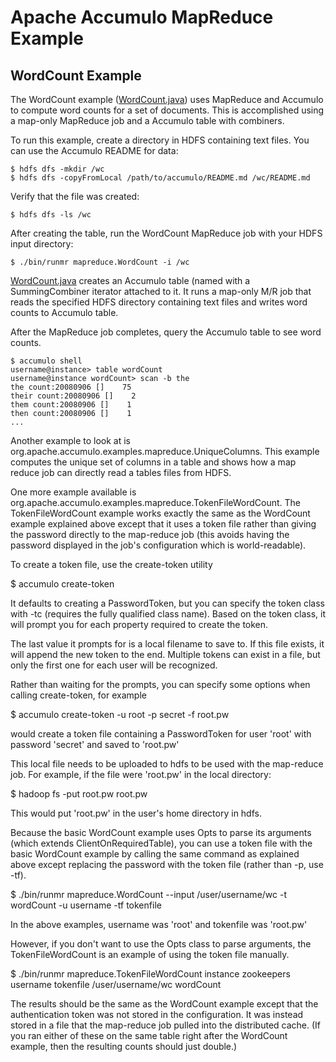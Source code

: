 <!--
Licensed to the Apache Software Foundation (ASF) under one or more
contributor license agreements.  See the NOTICE file distributed with
this work for additional information regarding copyright ownership.
The ASF licenses this file to You under the Apache License, Version 2.0
(the "License"); you may not use this file except in compliance with
the License.  You may obtain a copy of the License at

    http://www.apache.org/licenses/LICENSE-2.0

Unless required by applicable law or agreed to in writing, software
distributed under the License is distributed on an "AS IS" BASIS,
WITHOUT WARRANTIES OR CONDITIONS OF ANY KIND, either express or implied.
See the License for the specific language governing permissions and
limitations under the License.
-->
# Apache Accumulo MapReduce Example

## WordCount Example

The WordCount example ([WordCount.java]) uses MapReduce and Accumulo to compute
word counts for a set of documents. This is accomplished using a map-only MapReduce
job and a Accumulo table with combiners.


To run this example, create a directory in HDFS containing text files. You can
use the Accumulo README for data:

    $ hdfs dfs -mkdir /wc
    $ hdfs dfs -copyFromLocal /path/to/accumulo/README.md /wc/README.md

Verify that the file was created:

    $ hdfs dfs -ls /wc

After creating the table, run the WordCount MapReduce job with your HDFS input directory:

    $ ./bin/runmr mapreduce.WordCount -i /wc

[WordCount.java] creates an Accumulo table (named with a SummingCombiner iterator
attached to it. It runs a map-only M/R job that reads the specified HDFS directory containing text files and
writes word counts to Accumulo table.

After the MapReduce job completes, query the Accumulo table to see word counts.

    $ accumulo shell
    username@instance> table wordCount
    username@instance wordCount> scan -b the
    the count:20080906 []    75
    their count:20080906 []    2
    them count:20080906 []    1
    then count:20080906 []    1
    ...

Another example to look at is
org.apache.accumulo.examples.mapreduce.UniqueColumns. This example
computes the unique set of columns in a table and shows how a map reduce job
can directly read a tables files from HDFS.

One more example available is
org.apache.accumulo.examples.mapreduce.TokenFileWordCount.
The TokenFileWordCount example works exactly the same as the WordCount example
explained above except that it uses a token file rather than giving the
password directly to the map-reduce job (this avoids having the password
displayed in the job's configuration which is world-readable).

To create a token file, use the create-token utility

  $ accumulo create-token

It defaults to creating a PasswordToken, but you can specify the token class
with -tc (requires the fully qualified class name). Based on the token class,
it will prompt you for each property required to create the token.

The last value it prompts for is a local filename to save to. If this file
exists, it will append the new token to the end. Multiple tokens can exist in
a file, but only the first one for each user will be recognized.

Rather than waiting for the prompts, you can specify some options when calling
create-token, for example

  $ accumulo create-token -u root -p secret -f root.pw

would create a token file containing a PasswordToken for
user 'root' with password 'secret' and saved to 'root.pw'

This local file needs to be uploaded to hdfs to be used with the
map-reduce job. For example, if the file were 'root.pw' in the local directory:

  $ hadoop fs -put root.pw root.pw

This would put 'root.pw' in the user's home directory in hdfs.

Because the basic WordCount example uses Opts to parse its arguments
(which extends ClientOnRequiredTable), you can use a token file with
the basic WordCount example by calling the same command as explained above
except replacing the password with the token file (rather than -p, use -tf).

  $ ./bin/runmr mapreduce.WordCount --input /user/username/wc -t wordCount -u username -tf tokenfile

In the above examples, username was 'root' and tokenfile was 'root.pw'

However, if you don't want to use the Opts class to parse arguments,
the TokenFileWordCount is an example of using the token file manually.

  $ ./bin/runmr mapreduce.TokenFileWordCount instance zookeepers username tokenfile /user/username/wc wordCount

The results should be the same as the WordCount example except that the
authentication token was not stored in the configuration. It was instead
stored in a file that the map-reduce job pulled into the distributed cache.
(If you ran either of these on the same table right after the
WordCount example, then the resulting counts should just double.)

[WordCount.java]: ../src/main/java/org/apache/accumulo/examples/mapreduce/WordCount.java
